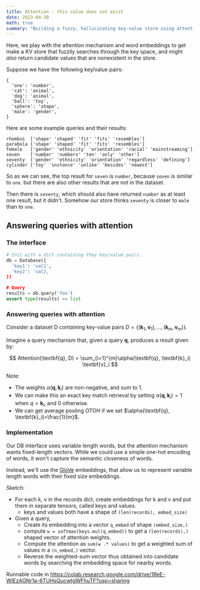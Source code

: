 ```yaml
---
title: Attention - this value does not exist
date: 2023-04-30
math: true
summary: "Building a fuzzy, hallucinating key-value store using attention"
---
```

Here, we play with the attention mechanism and word embeddings to get make a KV
store that fuzzily searches through the key space, and might _also_ return
candidate values that are nonexistent in the store.

Suppose we have the following key/value pairs:

```
{
  'one': 'number',
  'cat': 'animal',
  'dog': 'animal',
  'ball': 'toy',
  'sphere': 'shape',
  'male': 'gender',
}
```

Here are some example queries and their results:

```
rhombus  ['shape' 'shaped' 'fit' 'fits' 'resembles']
parabola ['shape' 'shaped' 'fit' 'fits' 'resembles']
female   ['gender' 'ethnicity' 'orientation' 'racial' 'mainstreaming']
seven    ['number' 'numbers' 'ten' 'only' 'other']
seventy  ['gender' 'ethnicity' 'orientation' 'regardless' 'defining']
cylinder ['toy' 'instance' 'unlike' 'besides' 'newest']
```

So as we can see, the top result for `seven` is `number`, because `seven` is
similar to `one`. but there are also other results that are not in the dataset.

Then there is `seventy`, which should also have returned `number` as at least
one result, but it didn't. Somehow our store thinks `seventy` is closer to
`male` than to `one`.

## Answering queries with attention

### The interface

```python
# Init with a dict containing they key/value pairs.
db = Database({
  'key1': 'val1',
  'key2': 'val2,
})

# Query
results = db.query('foo')
assert type(results) == list
```
### Answering queries with attention

Consider a dataset D containing key-value pairs $D = \{(\textbf{k}_1, \textbf{v}_1), ..., (\textbf{k}_m, \textbf{v}_m)\}$.

Imagine a query mechanism that, given a query $\textbf{q}$, produces a result given by:

$$
Attention(\textbf{q}, D) = \sum_{i=1}^{m}\alpha(\textbf{q}, \textbf{k}_i) \textbf{v}_i
$$

Note:

* The weights $\alpha(\textbf{q}, \textbf{k}_i)$ are non-negative, and sum to 1.
* We can make this an exact key match retrieval by setting $\alpha(\textbf{q}, \textbf{k}_i)=1$ when $q=\textbf{k}_i$, and $0$ otherwise.
* We can get average pooling OTOH if we set $\alpha(\textbf{q}, \textbf{k}_i)=\frac{1}{m}$.

### Implementation

Our DB interface uses variable length words, but the attention mechanism wants
fixed-length vectors. While we could use a simple one-hot encoding of words, it
won't capture the semantic closeness of words.

Instead, we'll use the [GloVe](https://nlp.stanford.edu/projects/glove/)
embeddings, that allow us to represent variable length words with their fixed
size embeddings.

Sketch:

* For each k, v in the records dict, create embeddings for k and v and put them in separate tensors, called keys and values.
  - keys and values both have a shape of `(len(records), embed_size)`
* Given a query,
  - Create its embedding into a vector `q_embed` of shape `(embed_size,)`
  - compute `w = softmax(keys.mul(q_embed))` to get a `(len(records),)` shaped vector of attention weights.
  - Compute the attention as `sum(w .* values)` to get a weighted sum of values in a `(n_embed,)` vector.
  - Reverse the weighted-sum vector thus obtained into candidate words by searching the embedding space for nearby words.

Runnable code in https://colab.research.google.com/drive/1ReE-WIEzAGNr1a-6TUHsQucwtgWFhuTF?usp=sharing